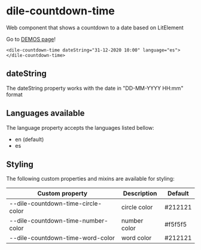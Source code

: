 # dile-countdown-time

Web component that shows a countdown to a date based on LitElement

Go to [DEMOS page](https://dile-countdown-time.polydile.com)!

```
<dile-countdown-time dateString="31-12-2020 10:00" language="es"></dile-countdown-time>
```

## dateString

The dateString property works with the date in "DD-MM-YYYY HH:mm" format

## Languages available

The language property accepts the languages listed bellow:

- en (default)
- es

## Styling

The following custom properties and mixins are available for styling:

Custom property | Description | Default
----------------|-------------|---------
--dile-countdown-time-circle-color | circle color | #212121
--dile-countdown-time-number-color | number color | #f5f5f5
--dile-countdown-time-word-color | word color | #212121
